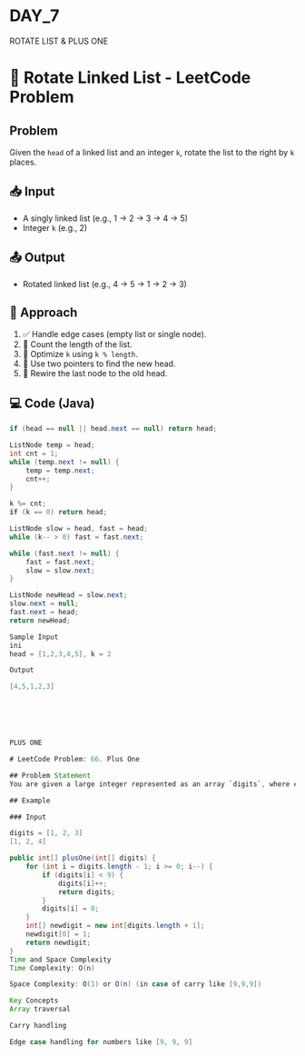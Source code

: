 # DAY_7
ROTATE LIST & PLUS ONE


# 🔁 Rotate Linked List - LeetCode Problem

## Problem
Given the `head` of a linked list and an integer `k`, rotate the list to the right by `k` places.

## 📥 Input
- A singly linked list (e.g., 1 -> 2 -> 3 -> 4 -> 5)
- Integer `k` (e.g., 2)

## 📤 Output
- Rotated linked list (e.g., 4 -> 5 -> 1 -> 2 -> 3)

## 🚀 Approach

1. ✅ Handle edge cases (empty list or single node).
2. 📏 Count the length of the list.
3. 🔁 Optimize `k` using `k % length`.
4. 🐇 Use two pointers to find the new head.
5. 🔗 Rewire the last node to the old head.

## 💻 Code (Java)
```java
if (head == null || head.next == null) return head;

ListNode temp = head;
int cnt = 1;
while (temp.next != null) {
    temp = temp.next;
    cnt++;
}

k %= cnt;
if (k == 0) return head;

ListNode slow = head, fast = head;
while (k-- > 0) fast = fast.next;

while (fast.next != null) {
    fast = fast.next;
    slow = slow.next;
}

ListNode newHead = slow.next;
slow.next = null;
fast.next = head;
return newHead;

Sample Input
ini
head = [1,2,3,4,5], k = 2

Output

[4,5,1,2,3]






PLUS ONE

# LeetCode Problem: 66. Plus One

## Problem Statement
You are given a large integer represented as an array `digits`, where each element is a single digit. The digits are stored such that the most significant digit is at the start of the array. Increment this integer by one and return the resulting array of digits.

## Example

### Input

digits = [1, 2, 3]
[1, 2, 4]

public int[] plusOne(int[] digits) {
    for (int i = digits.length - 1; i >= 0; i--) {
        if (digits[i] < 9) {
            digits[i]++;
            return digits;
        }
        digits[i] = 0;
    }
    int[] newdigit = new int[digits.length + 1];
    newdigit[0] = 1;
    return newdigit;
}
Time and Space Complexity
Time Complexity: O(n)

Space Complexity: O(1) or O(n) (in case of carry like [9,9,9])

Key Concepts
Array traversal

Carry handling

Edge case handling for numbers like [9, 9, 9]


